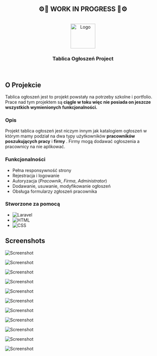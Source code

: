 <h2 align="center">⚙️🔧 WORK IN PROGRESS 🔧⚙️</h2>

<br/>
<div align="center">
    <img src="public/img/logo-bright.png" alt="Logo" width="80" height="80">
  <h3 align="center">Tablica Ogłoszeń Project</h3>
  
  <br/>
</div>
    

## O Projekcie
Tablica ogłoszeń jest to projekt powstały na potrzeby szkolne i portfolio. 
Prace nad tym projektem są **ciągle w toku więc nie posiada on jeszcze wszystkich wymienionych funkcjonalności.**

### Opis
Projekt tablica ogłoszeń jest niczym innym jak katalogiem ogłoszeń w którym mamy podział na dwa typy użytkowników  **pracowników poszukujących pracy** i **firmy** .
Firmy mogą dodawać ogłoszenia a pracownicy na nie aplikować.

### Funkcjonalności
* Pełna responsywność strony
* Rejestracja i logowanie 
* Autoryzacja (*Pracownik*, *Firma*, *Administrator*)
* Dodawanie, usuwanie, modyfikowanie ogłoszeń
* Obsługa formularzy zgłoszeń pracownika

### Stworzone za pomocą
* ![Laravel][Laravel.com]
* ![HTML][HTML5]
* ![CSS][CSS3]

## Screenshots

![Screenshot](public/img/screenshots/1.png)

![Screenshot](public/img/screenshots/2.png)

![Screenshot](public/img/screenshots/3.png)

![Screenshot](public/img/screenshots/4.png)

![Screenshot](public/img/screenshots/5.png)

![Screenshot](public/img/screenshots/6.png)

![Screenshot](public/img/screenshots/7.png)

![Screenshot](public/img/screenshots/8.png)

![Screenshot](public/img/screenshots/9.png)

![Screenshot](public/img/screenshots/10.png)

![Screenshot](public/img/screenshots/11.png)




[Laravel.com]: https://img.shields.io/badge/Laravel-FF2D20?style=for-the-badge&logo=laravel&logoColor=white
[HTML5]: https://img.shields.io/badge/HTML5-E34F26?style=for-the-badge&logo=html5&logoColor=white
[CSS3]: https://img.shields.io/badge/CSS3-1572B6?style=for-the-badge&logo=css3&logoColor=white

